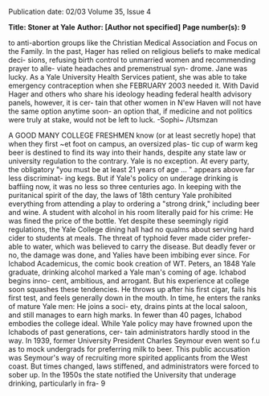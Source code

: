 Publication date: 02/03
Volume 35, Issue 4

**Title: Stoner at Yale**
**Author:  [Author not specified]**
**Page number(s): 9**

to anti-abortion groups like the Christian 
Medical Association and Focus on the 
Family. In the past, Hager has relied on 
religious beliefs to make medical deci-
sions, refusing birth control to unmarried 
women and recommending prayer to alle-
viate headaches and premenstrual syn-
drome. 
Jane was lucky. As a Yale University 
Health Services patient, she was able to 
take emergency contraception when she 
FEBRUARY 2003 
needed it. With David Hager and others 
who share his ideology heading federal 
health advisory panels, however, it is cer-
tain that other women in N'ew Haven will 
not have the same option anytime soon-
an option that, if medicine and not politics 
were truly at stake, would not be left to 
luck. 
-Sophi~ /Utsmzan

A GOOD MANY COLLEGE FRESHMEN know 
(or at least secretly hope) that when they 
first ~et foot on campus, an oversized plas-
tic cup of warm keg beer is destined to find 
its way into their hands, despite any state 
law or university regulation to the contrary. 
Yale is no exception. At every party, the 
obligatory "you must be at least 21 years of 
age ... " appears above far less discriminat-
ing kegs. But if Yale's policy on underage 
drinking is baffiing now, it was no less so 
three centuries ago. 
In keeping with the puritanical spirit 
of the day, the laws of 18th century Yale 
prohibited everything from attending a 
play to ordering a "strong drink," including 
beer and wine. A student with alcohol in 
his room literally paid for his crime: He 
was fined the price of the bottle. Yet despite 
these seemingly rigid regulations, the Yale 
College dining hall had no qualms about 
serving hard cider to students at meals. The 
threat of typhoid fever made cider prefer-
able to water, which was believed to carry 
the disease. But deadly fever or no, the 
damage was done, and Yalies have been 
imbibing ever since. 
For lchabod Academicus, the comic 
book creation of WT. Peters, an 1848 Yale 
graduate, drinking alcohol marked a Yale 
man's coming of age. lchabod begins inno-
cent, ambitious, and arrogant. But his 
experience at college soon squashes these 
tendencies. He throws up after his first 
cigar, fails his first test, and feels generally 
down in the mouth. In time, he enters the 
ranks of mature Yale men: He joins a soci-
ety, drains pints at the local saloon, and still 
manages to earn high marks. In fewer than 
40 pages, lchabod embodies the college 
ideal. 
While Yale policy may have frowned 
upon the lchabods of past generations, cer-
tain administrators hardly stood in the way. 
In 1939, former University President 
Charles Seymour even went so f.u as to 
mock undergrads for preferring milk to 
beer. This public accusation was Seymour's 
way of recruiting more spirited applicants 
from the West coast. 
But times changed, laws stiffened, and 
administrators were forced to sober up. In 
the 1950s the state notified the University 
that underage drinking, particularly in fra-
9
